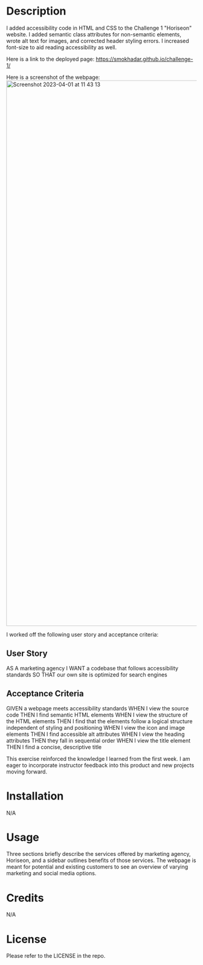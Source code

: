 # Description
I added accessibility code in HTML and CSS to the Challenge 1 "Horiseon" website. I added semantic class attributes for non-semantic elements, wrote alt text for images, and corrected header styling errors. I increased font-size to aid reading accessibility as well.

Here is a link to the deployed page: https://smokhadar.github.io/challenge-1/

Here is a screenshot of the webpage: 
<img width="1440" alt="Screenshot 2023-04-01 at 11 43 13" src="https://user-images.githubusercontent.com/127573523/229308781-ffe84e3a-d817-42a9-8f8c-0ed7dd82818c.png">

I worked off the following user story and acceptance criteria:

## User Story
AS A marketing agency
I WANT a codebase that follows accessibility standards
SO THAT our own site is optimized for search engines

## Acceptance Criteria
GIVEN a webpage meets accessibility standards
WHEN I view the source code
THEN I find semantic HTML elements
WHEN I view the structure of the HTML elements
THEN I find that the elements follow a logical structure independent of styling and positioning
WHEN I view the icon and image elements
THEN I find accessible alt attributes
WHEN I view the heading attributes
THEN they fall in sequential order
WHEN I view the title element
THEN I find a concise, descriptive title

This exercise reinforced the knowledge I learned from the first week. I am eager to incorporate instructor feedback into this product and new projects moving forward.

# Installation
N/A

# Usage 
Three sections briefly describe the services offered by marketing agency, Horiseon, and a sidebar outlines benefits of those services. The webpage is meant for potential and existing customers to see an overview of varying marketing and social media options.

# Credits
N/A

# License
Please refer to the LICENSE in the repo.


